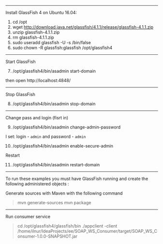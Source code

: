 ---------------------
Install GlassFish 4  on Ubuntu 16.04:
1. cd /opt
2. wget http://download.java.net/glassfish/4.1.1/release/glassfish-4.1.1.zip
3. unzip glassfish-4.1.1.zip
4. rm glassfish-4.1.1.zip
5. sudo useradd glassfish -U -s /bin/false
6. sudo chown -R glassfish:glassfish /opt/glassfish4
---------------------------------------------
Start GlassFish

7. /opt/glassfish4/bin/asadmin start-domain

then open http://localhost:4848/

---------------------------------------------
Stop GlassFish

8. /opt/glassfish4/bin/asadmin stop-domain

---------------------------------------------

Change pass and login (fisrt in)

9. /opt/glassfish4/bin/asadmin change-admin-password

I set: login - `admin` and password - `admin`

10. /opt/glassfish4/bin/asadmin enable-secure-admin

Restart

11. /opt/glassfish4/bin/asadmin restart-domain

---------------------------------------------

To run these examples you must have GlassFish running and create the following administered objects :

Generate sources with Maven  with the following command
> mvn generate-sources
> mvn package

______________________________________________
Run consumer service
> cd /opt/glassfish4/glassfish/bin
> ./appclient -client /home/ilnur/IdeaProjects/ee/SOAP_WS_Consumer/target/SOAP_WS_Consumer-1.0.0-SNAPSHOT.jar
